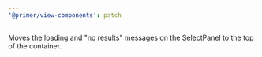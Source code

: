 ```yaml
---
'@primer/view-components': patch
---
```


Moves the loading and "no results" messages on the SelectPanel to the top of the container.
